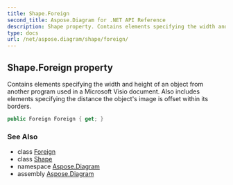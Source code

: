 ```yaml
---
title: Shape.Foreign
second_title: Aspose.Diagram for .NET API Reference
description: Shape property. Contains elements specifying the width and height of an object from another program used in a Microsoft Visio document. Also includes elements specifying the distance the objects image is offset within its borders
type: docs
url: /net/aspose.diagram/shape/foreign/
---
```

## Shape.Foreign property

Contains elements specifying the width and height of an object from another program used in a Microsoft Visio document. Also includes elements specifying the distance the object's image is offset within its borders.

```csharp
public Foreign Foreign { get; }
```

### See Also

* class [Foreign](../../foreign/)
* class [Shape](../)
* namespace [Aspose.Diagram](../../shape/)
* assembly [Aspose.Diagram](../../../)


